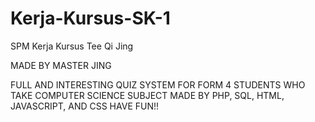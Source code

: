 # Kerja-Kursus-SK-1
SPM Kerja Kursus Tee Qi Jing

MADE BY MASTER JING

FULL AND INTERESTING QUIZ SYSTEM FOR FORM 4 STUDENTS WHO TAKE COMPUTER SCIENCE SUBJECT
MADE BY PHP, SQL, HTML, JAVASCRIPT, AND CSS
HAVE FUN!!
